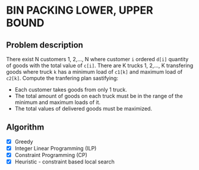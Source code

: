 # BIN PACKING LOWER, UPPER BOUND

## Problem description

There exist N customers 1, 2,..., N where customer `i` ordered `d[i]` quantity of goods with the total value of `c[i]`. There are K trucks 1, 2,..., K transfering goods where truck `k` has a minimum load of `c1[k]` and maximum load of `c2[k]`. Compute the tranfering plan sastifying:

- Each customer takes goods from only 1 truck.
- The total amount of goods on each truck must be in the range of the minimum and maximum loads of it.
- The total values of delivered goods must be maximized.

## Algorithm
- [x] Greedy
- [x] Integer Linear Programming (ILP)
- [x] Constraint Programming (CP)
- [x] Heuristic - constraint based local search